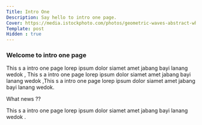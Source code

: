 ```yaml
---
Title: Intro One
Description: Say hello to intro one page.
Cover: https://media.istockphoto.com/photos/geometric-waves-abstract-white-background-picture-id1189574439?b=1&k=20&m=1189574439&s=170667a&w=0&h=8NM7QqR54Iw1TDUJajYmg3XX5GA80VKsyhmnmc29aeE=
Template: post
Hidden : true
---
```


### Welcome to intro one page

This s a intro one page lorep ipsum dolor siamet amet jabang bayi lanang wedok , This s a intro one page lorep ipsum dolor siamet amet jabang bayi lanang wedok ,This s a intro one page lorep ipsum dolor siamet amet jabang bayi lanang wedok.

What news ??

This s a intro one page lorep ipsum dolor siamet amet jabang bayi lanang wedok . 
